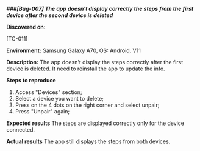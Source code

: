 **_###[Bug-007] The app doesn't display correctly the steps from the first device after the second device is deleted_**

**Discovered on:**

[TC-011]

**Environment:**
Samsung Galaxy A70, OS: Android, V11

**Description:**
The app doesn't display the steps correctly after the first device is deleted. It need to reinstall the app to update the info.

**Steps to reproduce**

1. Access "Devices" section;
2. Select a device you want to delete;
3. Press on the 4 dots on the right corner and select unpair;
4. Press "Unpair" again;

**Expected results**
The steps are displayed correctly only for the device connected.

**Actual results**
The app still displays the steps from both devices.
